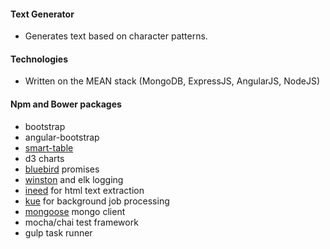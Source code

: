 #### Text Generator

* Generates text based on character patterns.

#### Technologies
* Written on the MEAN stack (MongoDB, ExpressJS, AngularJS, NodeJS) 

#### Npm and Bower packages
* bootstrap
* angular-bootstrap
* [smart-table][5]
* d3 charts
* [bluebird][4] promises
* [winston][3] and elk logging
* [ineed][1] for html text extraction
* [kue][2] for background job processing
* [mongoose][6] mongo client
* mocha/chai test framework
* gulp task runner
        
[1]: https://www.npmjs.com/package/ineed
[2]: https://www.npmjs.com/package/kue
[3]: https://www.npmjs.com/package/winston
[4]: https://www.npmjs.com/package/bluebird
[5]: https://www.npmjs.com/package/angular-smart-table
[6]: https://www.npmjs.com/package/mongoose



